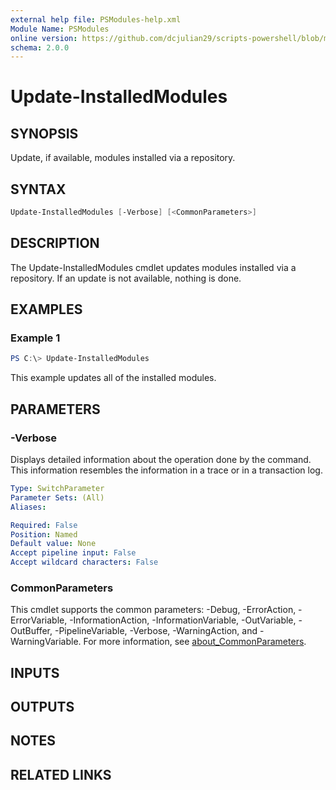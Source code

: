 ```yaml
---
external help file: PSModules-help.xml
Module Name: PSModules
online version: https://github.com/dcjulian29/scripts-powershell/blob/main/Modules/PSModules/docs/Update-InstalledModules.md
schema: 2.0.0
---
```


# Update-InstalledModules

## SYNOPSIS

Update, if available, modules installed via a repository.

## SYNTAX

```powershell
Update-InstalledModules [-Verbose] [<CommonParameters>]
```

## DESCRIPTION

The Update-InstalledModules cmdlet updates modules installed via a repository. If an update is not available, nothing is done.

## EXAMPLES

### Example 1

```powershell
PS C:\> Update-InstalledModules
```

This example updates all of the installed modules.

## PARAMETERS

### -Verbose

Displays detailed information about the operation done by the command. This information resembles the information in a trace or in a transaction log.

```yaml
Type: SwitchParameter
Parameter Sets: (All)
Aliases:

Required: False
Position: Named
Default value: None
Accept pipeline input: False
Accept wildcard characters: False
```

### CommonParameters

This cmdlet supports the common parameters: -Debug, -ErrorAction, -ErrorVariable, -InformationAction, -InformationVariable, -OutVariable, -OutBuffer, -PipelineVariable, -Verbose, -WarningAction, and -WarningVariable. For more information, see [about_CommonParameters](http://go.microsoft.com/fwlink/?LinkID=113216).

## INPUTS

## OUTPUTS

## NOTES

## RELATED LINKS
